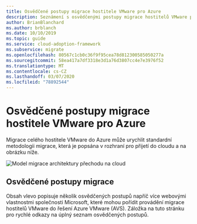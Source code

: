 ```yaml
---
title: Osvědčené postupy migrace hostitele VMware pro Azure
description: Seznámení s osvědčenými postupy migrace hostitelů VMware pro Azure
author: BrianBlanchard
ms.author: brblanch
ms.date: 10/10/2019
ms.topic: guide
ms.service: cloud-adoption-framework
ms.subservice: migrate
ms.openlocfilehash: 80567c1cb0c36f9f95cea78d812300585050277a
ms.sourcegitcommit: 58ea417a7df3318e3d1a76d3807cc4e7e3976f52
ms.translationtype: MT
ms.contentlocale: cs-CZ
ms.lasthandoff: 03/07/2020
ms.locfileid: "78892544"
---
```

# <a name="vmware-host-migration-best-practices-for-azure"></a>Osvědčené postupy migrace hostitele VMware pro Azure

Migrace celého hostitele VMware do Azure může urychlit standardní metodologii migrace, která je popsána v rozhraní pro přijetí do cloudu a na obrázku níže.

![Model migrace architektury přechodu na cloud](../../_images/operational-transformation-migrate.png)

## <a name="migration-best-practices"></a>Osvědčené postupy migrace

Obsah vlevo popisuje několik osvědčených postupů napříč více webovými vlastnostmi společnosti Microsoft, které mohou pořídit provádění migrace hostitelů VMware do řešení Azure VMware (AVS). Záložka na tuto stránku pro rychlé odkazy na úplný seznam osvědčených postupů.
